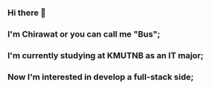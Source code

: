 ### Hi there 👋
### I'm Chirawat or you can call me "Bus";
### I'm currently studying at KMUTNB as an IT major;
### Now I'm interested in develop a full-stack side;
<!--
**Chirawattt/Chirawattt** is a ✨ _special_ ✨ repository because its `README.md` (this file) appears on your GitHub profile.

Here are some ideas to get you started:

- 🔭 I’m currently working on ...
- 🌱 I’m currently learning ...
- 👯 I’m looking to collaborate on ...
- 🤔 I’m looking for help with ...
- 💬 Ask me about ...
- 📫 How to reach me: ...
- 😄 Pronouns: ...
- ⚡ Fun fact: ...
-->
